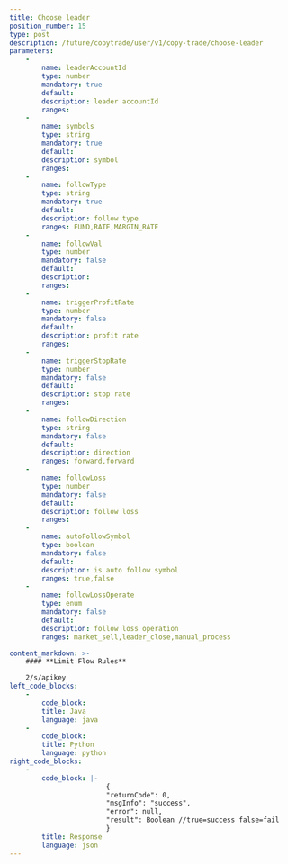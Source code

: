 ```yaml
---
title: Choose leader
position_number: 15
type: post
description: /future/copytrade/user/v1/copy-trade/choose-leader
parameters:
    -
        name: leaderAccountId
        type: number
        mandatory: true
        default:
        description: leader accountId
        ranges:
    -
        name: symbols
        type: string
        mandatory: true
        default:
        description: symbol
        ranges:
    -
        name: followType
        type: string
        mandatory: true
        default:
        description: follow type
        ranges: FUND,RATE,MARGIN_RATE
    -
        name: followVal
        type: number
        mandatory: false
        default:
        description: 
        ranges: 
    -
        name: triggerProfitRate
        type: number
        mandatory: false
        default:
        description: profit rate
        ranges:
    -
        name: triggerStopRate
        type: number
        mandatory: false
        default:
        description: stop rate
        ranges:
    -
        name: followDirection
        type: string
        mandatory: false
        default:
        description: direction
        ranges: forward,forward
    -
        name: followLoss
        type: number
        mandatory: false
        default:
        description: follow loss
        ranges: 
    -
        name: autoFollowSymbol
        type: boolean
        mandatory: false
        default:
        description: is auto follow symbol
        ranges: true,false
    -
        name: followLossOperate
        type: enum
        mandatory: false
        default:
        description: follow loss operation
        ranges: market_sell,leader_close,manual_process

content_markdown: >-
    #### **Limit Flow Rules**

    2/s/apikey
left_code_blocks:
    -
        code_block:
        title: Java
        language: java
    -
        code_block:
        title: Python
        language: python
right_code_blocks:
    -
        code_block: |-
                        {
                        "returnCode": 0,
                        "msgInfo": "success",
                        "error": null,
                        "result": Boolean //true=success false=fail
                        }
        title: Response
        language: json
---
```

